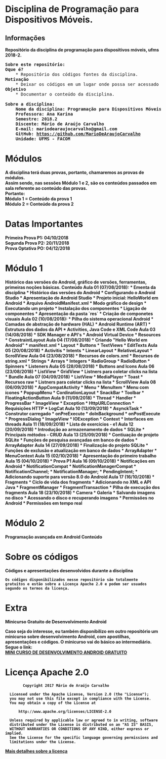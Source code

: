 
# Disciplina de Programação para Dispositivos Móveis.

## Informações
<strong> Repositório da disciplina de programação para dispositivos móveis, ufms 2018-2.</strong> 

<pre>
<b>Sobre este repositório:</b>
<b>Oque é?</b>
	* Repositório dos códigos fontes da disciplina.
<b>Motivação</b>
	* Deixar os códigos em um lugar onde possa ser acessado ou compartilhado de forma mais prática.
<b>Objetivo</b>
	* Documentar o conteúdo da disciplina.
	
<b>Sobre a disciplina:
    Nome da disciplina: Programação para Dispositivos Móveis
    Professora: Ana Karina
    Semestre: 2018.2
	Discente: Mário de Araújo Carvalho
	E-mail: mariodearaujocarvalho@gmail.com
	GitHub: <a href="https://github.com/MarioDeAraujoCarvalho" target="_blank">https://github.com/MarioDeAraujoCarvalho</a>
	Unidade: UFMS - FACOM
</pre>
# Módulos
<strong>
	A disciplina terá duas provas, portanto, chamaremos as provas de módulos. <br>
	Assim sendo, nas sessões Módulo 1 e 2, são os conteúdos passados em sala referente ao conteúdo das provas. <br>
	Portanto: <br>
	Módulo 1 = Conteúdo da prova 1 <br>
	Módulo 2 = Conteúdo da prova 2 <br>
</strong>

# Datas Importantes
<strong>
	Primeira Prova  P1: 04/10/2018 <br>
	Segunda Prova  P2: 20/11/2018 <br>
	Prova Optativa  PO: 04/12/2018 <br>
</strong>

# Módulo 1
<strong>
	Histórico das versões do Android, gráfico de versões, ferramentas, primeiras noções básicas.
</strong>
	<b>Conteúdo</b>
		Aula 01 (07/08/2018):
			* Ementa da disciplina	
			* Histórico das versões do Android
			* Configurando o Android Studio
			* Apresentação do Android Studio
			* Projeto inicial: HelloWorld em Android
			* Arquivo AndroidManifest.xml
			* Modo gráfico de design
			* Executando um projeto
			* Instalação dos componentes
			* Ligação de componentes
			* Apresentação da pasta `res`
			* Criação de componetes visuais
		Aula 02 (10/08/2018):
			* Pilha do sistema operacional Android
			* Camadas de abstração de hardware (HAL)
			* Android Runtime (ART)
			* Estrutura dos dados da API
			* Activities, Java Code e XML Code
		Aula 03 (14/08/2018)
			* SDK Manager e API's
			* Android Virtual Device
			* Resources
			* ConstraintLayout
		Aula 04 (17/08/2018)
			* Criando "Hello World em Android"
			* manifest.xml
			* Layout
			* Buttons
			* TextViews
			* EditTexts
		Aula 05 (20/08/2018)
			* Activitis
			* Intents
			* LinearLayout
			* RelativeLayout
			* ScrollView
		Aula 04 (23/08/2018)
			* Recursos de colors.xml
			* Recursos de string.xml
				* Strings
				* Arrays
				* Integers
			* RadioGroup
				* RadioButton
			* Spinners
			* Listeners
		Aula 05 (28/08/2018)
			* Buttons and Icons
		Aula 06 (23/08/2018)
			* ListView
			* GridView
			* Listners para coletar clicks na lista
			* Bundle
		Aula 07 (04/09/2018)
			* ListView
			* MediaPlayer
			* Toast
			* Recursos raw
			* Listners para coletar clicks na lista
			* ScrollView
		Aula 08 (06/09/2018)
			* AppCompatActivity
			* Menu
			* MenuItem
			* Menu com ícones
			* PoppupMenu
			* CordinationLayout
			* SnackBar
			* Toolbar
			* FloatingActionButton
		Aula 9 (11/09/2018)
			* Thread
			* Handler
			* ProgressBar
			* ImageView
			* Exception
			* HttpURLConnection
			* Requisições HTTP
			* LogCat
		Aula 10 (13/09/2018)
			* AsynckTask
				* Construtor carregado
				* onPreExecute
				* doInBackground
				* onPostExecute
			* ProgressDialog
			* ImageView
			* IOException
			* Context
			* Interfaces em threads
		Aula 11 (18/09/2018)
			* Lista de exercícios - e1
		Aula 12 (20/09/2018)
			* Introdução ao armazenamento de dados
			* SQLite
			* Principais métodos - CRUD
		Aula 13 (25/09/2018)
			* Contiuação de projeto SQLite
			* Funções de pesquisa avançadas em banco de dados
			* ArrayAdapter<Object>
		Aula 14 (27/09/2018)
			* Finalização do projeto SQLite
			* Funções de exclusão e atualização em banco de dados
			* ArrayAdapter<Object>
			* MenuContext
		Aula 15 (02/10/2018)
			* Apresentação do primeiro trabalho
		Aula 15 (04/10/2018)
			* Prova P1
		Aula 16 (09/10/2018)
			* Notificações em Android
				* NotificationCompat
				* NotificationManagerCompat
				* NotificationChannel;
				* NotificationManager;
				* PendingIntent;
			* Adicionando suporte para versão 8.0 do Android
		Aula 17 (16/10/2018)
			* Fragments
			* Ciclo de vida dos fragments
			* Adicionando no XML e API Java
			* FragmentManager
			* FragmentTransaction
			* Pilha de execução dos fragments
		Aula 18 (23/10/2018)
			* Camera
			* Galeria
			* Salvando imagens no disco
			* Acessando o disco e recuperando imagens
			* Permissões no Android
			* Permissões em tempo real


# Módulo 2
<strong>
	Programação avançada em Android
</strong>
<b>Conteúdo</b>

# Sobre os códigos
<strong>Códigos e apresentações desenvolvidos durante a disciplina</strong>

	Os códigos disponibilizados nesse repositório são totalmente 
	gratuitos e estão sobre a Licença Apache 2.0 e podem ser usuados 
	segundo os termos da licença.

# Extra
<strong>Minicurso Gratuito de Desenvolvimento Android</strong>

Caso seja do interesse, eu também disponibilizo em outro repositório um minicurso sobre desenvolvimento Android, com apostilhas, apresentações e códigos. O minicurso vai do básico ao intermediário.
Segue o link:<br>
<a href="https://github.com/MarioDeAraujoCarvalho/MiniCursoAndroid" target="_blank">MINI CURSO DE DESENVOLVIMENTO ANDROID GRATUITO</a>


# Licença Apache 2.0

``` 
        Copyright 2017 Mário de Araújo Carvalho
 
  Licensed under the Apache License, Version 2.0 (the "License");
  you may not use this file except in compliance with the License.
  You may obtain a copy of the License at
 
      http://www.apache.org/licenses/LICENSE-2.0
 
  Unless required by applicable law or agreed to in writing, software
  distributed under the License is distributed on an "AS IS" BASIS,
  WITHOUT WARRANTIES OR CONDITIONS OF ANY KIND, either express or implied.
  See the License for the specific language governing permissions and
  limitations under the License.

````

<a href="https://github.com/MarioDeAraujoCarvalho/mobile-programming-discipline-ufms-2018-2/blob/master/LICENSE" target="_blank">Mais detalhes sobre a licença</a>
